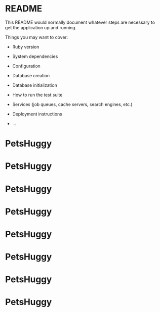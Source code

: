 # README

This README would normally document whatever steps are necessary to get the
application up and running.

Things you may want to cover:

* Ruby version

* System dependencies

* Configuration

* Database creation

* Database initialization

* How to run the test suite

* Services (job queues, cache servers, search engines, etc.)

* Deployment instructions

* ...
# PetsHuggy
# PetsHuggy
# PetsHuggy
# PetsHuggy
# PetsHuggy
# PetsHuggy
# PetsHuggy
# PetsHuggy
